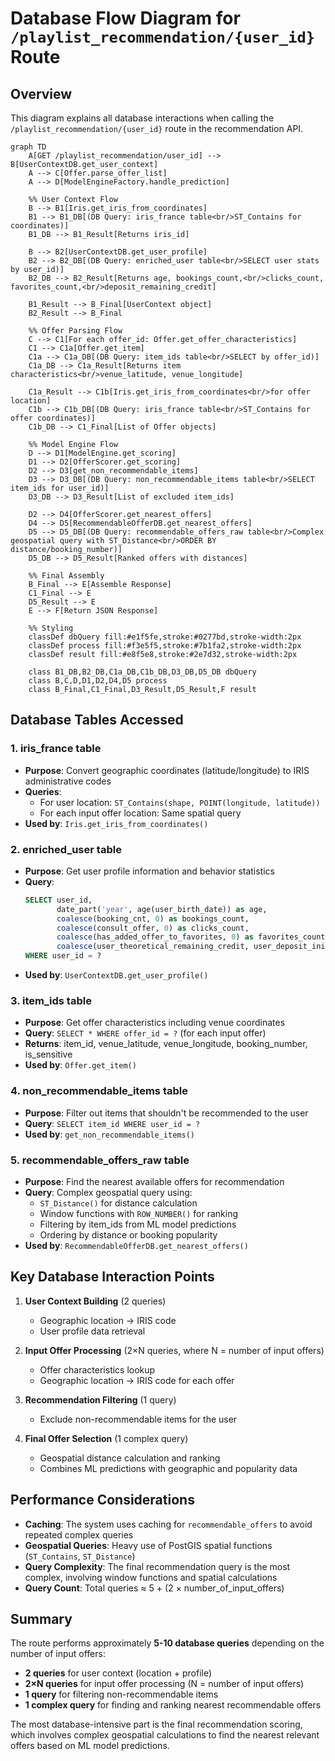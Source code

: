 # Database Flow Diagram for `/playlist_recommendation/{user_id}` Route

## Overview
This diagram explains all database interactions when calling the `/playlist_recommendation/{user_id}` route in the recommendation API.

```mermaid
graph TD
    A[GET /playlist_recommendation/user_id] --> B[UserContextDB.get_user_context]
    A --> C[Offer.parse_offer_list]
    A --> D[ModelEngineFactory.handle_prediction]

    %% User Context Flow
    B --> B1[Iris.get_iris_from_coordinates]
    B1 --> B1_DB[(DB Query: iris_france table<br/>ST_Contains for coordinates)]
    B1_DB --> B1_Result[Returns iris_id]

    B --> B2[UserContextDB.get_user_profile]
    B2 --> B2_DB[(DB Query: enriched_user table<br/>SELECT user stats by user_id)]
    B2_DB --> B2_Result[Returns age, bookings_count,<br/>clicks_count, favorites_count,<br/>deposit_remaining_credit]

    B1_Result --> B_Final[UserContext object]
    B2_Result --> B_Final

    %% Offer Parsing Flow
    C --> C1[For each offer_id: Offer.get_offer_characteristics]
    C1 --> C1a[Offer.get_item]
    C1a --> C1a_DB[(DB Query: item_ids table<br/>SELECT by offer_id)]
    C1a_DB --> C1a_Result[Returns item characteristics<br/>venue_latitude, venue_longitude]

    C1a_Result --> C1b[Iris.get_iris_from_coordinates<br/>for offer location]
    C1b --> C1b_DB[(DB Query: iris_france table<br/>ST_Contains for offer coordinates)]
    C1b_DB --> C1_Final[List of Offer objects]

    %% Model Engine Flow
    D --> D1[ModelEngine.get_scoring]
    D1 --> D2[OfferScorer.get_scoring]
    D2 --> D3[get_non_recommendable_items]
    D3 --> D3_DB[(DB Query: non_recommendable_items table<br/>SELECT item_ids for user_id)]
    D3_DB --> D3_Result[List of excluded item_ids]

    D2 --> D4[OfferScorer.get_nearest_offers]
    D4 --> D5[RecommendableOfferDB.get_nearest_offers]
    D5 --> D5_DB[(DB Query: recommendable_offers_raw table<br/>Complex geospatial query with ST_Distance<br/>ORDER BY distance/booking_number)]
    D5_DB --> D5_Result[Ranked offers with distances]

    %% Final Assembly
    B_Final --> E[Assemble Response]
    C1_Final --> E
    D5_Result --> E
    E --> F[Return JSON Response]

    %% Styling
    classDef dbQuery fill:#e1f5fe,stroke:#0277bd,stroke-width:2px
    classDef process fill:#f3e5f5,stroke:#7b1fa2,stroke-width:2px
    classDef result fill:#e8f5e8,stroke:#2e7d32,stroke-width:2px

    class B1_DB,B2_DB,C1a_DB,C1b_DB,D3_DB,D5_DB dbQuery
    class B,C,D,D1,D2,D4,D5 process
    class B_Final,C1_Final,D3_Result,D5_Result,F result
```

## Database Tables Accessed

### 1. **iris_france** table
- **Purpose**: Convert geographic coordinates (latitude/longitude) to IRIS administrative codes
- **Queries**:
  - For user location: `ST_Contains(shape, POINT(longitude, latitude))`
  - For each input offer location: Same spatial query
- **Used by**: `Iris.get_iris_from_coordinates()`

### 2. **enriched_user** table
- **Purpose**: Get user profile information and behavior statistics
- **Query**:
  ```sql
  SELECT user_id,
         date_part('year', age(user_birth_date)) as age,
         coalesce(booking_cnt, 0) as bookings_count,
         coalesce(consult_offer, 0) as clicks_count,
         coalesce(has_added_offer_to_favorites, 0) as favorites_count,
         coalesce(user_theoretical_remaining_credit, user_deposit_initial_amount) as user_deposit_remaining_credit
  WHERE user_id = ?
  ```
- **Used by**: `UserContextDB.get_user_profile()`

### 3. **item_ids** table
- **Purpose**: Get offer characteristics including venue coordinates
- **Query**: `SELECT * WHERE offer_id = ?` (for each input offer)
- **Returns**: item_id, venue_latitude, venue_longitude, booking_number, is_sensitive
- **Used by**: `Offer.get_item()`

### 4. **non_recommendable_items** table
- **Purpose**: Filter out items that shouldn't be recommended to the user
- **Query**: `SELECT item_id WHERE user_id = ?`
- **Used by**: `get_non_recommendable_items()`

### 5. **recommendable_offers_raw** table
- **Purpose**: Find the nearest available offers for recommendation
- **Query**: Complex geospatial query using:
  - `ST_Distance()` for distance calculation
  - Window functions with `ROW_NUMBER()` for ranking
  - Filtering by item_ids from ML model predictions
  - Ordering by distance or booking popularity
- **Used by**: `RecommendableOfferDB.get_nearest_offers()`

## Key Database Interaction Points

1. **User Context Building** (2 queries)
   - Geographic location → IRIS code
   - User profile data retrieval

2. **Input Offer Processing** (2×N queries, where N = number of input offers)
   - Offer characteristics lookup
   - Geographic location → IRIS code for each offer

3. **Recommendation Filtering** (1 query)
   - Exclude non-recommendable items for the user

4. **Final Offer Selection** (1 complex query)
   - Geospatial distance calculation and ranking
   - Combines ML predictions with geographic and popularity data

## Performance Considerations

- **Caching**: The system uses caching for `recommendable_offers` to avoid repeated complex queries
- **Geospatial Queries**: Heavy use of PostGIS spatial functions (`ST_Contains`, `ST_Distance`)
- **Query Complexity**: The final recommendation query is the most complex, involving window functions and spatial calculations
- **Query Count**: Total queries ≈ 5 + (2 × number_of_input_offers)

## Summary

The route performs approximately **5-10 database queries** depending on the number of input offers:
- **2 queries** for user context (location + profile)
- **2×N queries** for input offer processing (N = number of input offers)
- **1 query** for filtering non-recommendable items
- **1 complex query** for finding and ranking nearest recommendable offers

The most database-intensive part is the final recommendation scoring, which involves complex geospatial calculations to find the nearest relevant offers based on ML model predictions.
